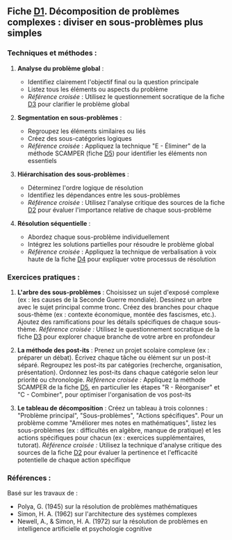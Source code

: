 ## Fiche [D1](<4.4.1. Decomp prob complexes.md>). Décomposition de problèmes complexes : diviser en sous-problèmes plus simples

### Techniques et méthodes :

1. **Analyse du problème global** :
   - Identifiez clairement l'objectif final ou la question principale
   - Listez tous les éléments ou aspects du problème
   - *Référence croisée* : Utilisez le questionnement socratique de la fiche [D3](<4.4.3. Quest socratique.md>) pour clarifier le problème global

2. **Segmentation en sous-problèmes** :
   - Regroupez les éléments similaires ou liés
   - Créez des sous-catégories logiques
   - *Référence croisée* : Appliquez la technique "E - Éliminer" de la méthode SCAMPER (fiche [D5](<4.4.5. Meth SCAMPER creativ.md>)) pour identifier les éléments non essentiels

3. **Hiérarchisation des sous-problèmes** :
   - Déterminez l'ordre logique de résolution
   - Identifiez les dépendances entre les sous-problèmes
   - *Référence croisée* : Utilisez l'analyse critique des sources de la fiche [D2](<4.4.2. Analyse critiq sources.md>) pour évaluer l'importance relative de chaque sous-problème

4. **Résolution séquentielle** :
   - Abordez chaque sous-problème individuellement
   - Intégrez les solutions partielles pour résoudre le problème global
   - *Référence croisée* : Appliquez la technique de verbalisation à voix haute de la fiche [D4](<4.4.4. Rubber duck.md>) pour expliquer votre processus de résolution

### Exercices pratiques :

1. **L'arbre des sous-problèmes** :
   Choisissez un sujet d'exposé complexe (ex : les causes de la Seconde Guerre mondiale). Dessinez un arbre avec le sujet principal comme tronc. Créez des branches pour chaque sous-thème (ex : contexte économique, montée des fascismes, etc.). Ajoutez des ramifications pour les détails spécifiques de chaque sous-thème.
   *Référence croisée :* Utilisez le questionnement socratique de la fiche [D3](<4.4.3. Quest socratique.md>) pour explorer chaque branche de votre arbre en profondeur

2. **La méthode des post-its** :
   Prenez un projet scolaire complexe (ex : préparer un débat). Écrivez chaque tâche ou élément sur un post-it séparé. Regroupez les post-its par catégories (recherche, organisation, présentation). Ordonnez les post-its dans chaque catégorie selon leur priorité ou chronologie.
   *Référence croisée :* Appliquez la méthode SCAMPER de la fiche [D5](<4.4.5. Meth SCAMPER creativ.md>), en particulier les étapes "R - Réorganiser" et "C - Combiner", pour optimiser l'organisation de vos post-its

3. **Le tableau de décomposition** :
   Créez un tableau à trois colonnes : "Problème principal", "Sous-problèmes", "Actions spécifiques". Pour un problème comme "Améliorer mes notes en mathématiques", listez les sous-problèmes (ex : difficultés en algèbre, manque de pratique) et les actions spécifiques pour chacun (ex : exercices supplémentaires, tutorat).
   *Référence croisée :* Utilisez la technique d'analyse critique des sources de la fiche [D2](<4.4.2. Analyse critiq sources.md>) pour évaluer la pertinence et l'efficacité potentielle de chaque action spécifique

### Références :

Basé sur les travaux de :
- Polya, G. (1945) sur la résolution de problèmes mathématiques
- Simon, H. A. (1962) sur l'architecture des systèmes complexes
- Newell, A., & Simon, H. A. (1972) sur la résolution de problèmes en intelligence artificielle et psychologie cognitive